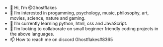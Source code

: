 - 👋 Hi, I’m @Ghostflakes
- 👀 I’m interested in progamming, psychology, music, philosophy, art, movies, science, nature and gaming.
- 🌱 I’m currently learning python, html, css and JavaScript.
- 💞️ I’m looking to collaborate on small beginner friendly coding projects in the above languages.
- 📫 How to reach me on discord Ghostflakes#8365

<!---
Ghostflakes/Ghostflakes is a ✨ special ✨ repository because its `README.md` (this file) appears on your GitHub profile.
You can click the Preview link to take a look at your changes.
--->
